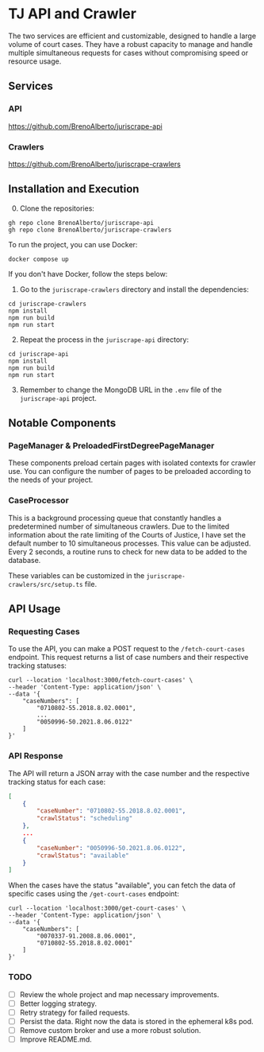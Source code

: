 # TJ API and Crawler

The two services are efficient and customizable, designed to handle a large volume of court cases. They have a robust capacity to manage and handle multiple simultaneous requests for cases without compromising speed or resource usage.

## Services

### API
https://github.com/BrenoAlberto/juriscrape-api

### Crawlers
https://github.com/BrenoAlberto/juriscrape-crawlers

## Installation and Execution

0. Clone the repositories:

```shell
gh repo clone BrenoAlberto/juriscrape-api
gh repo clone BrenoAlberto/juriscrape-crawlers
```

To run the project, you can use Docker:

```shell
docker compose up
```

If you don't have Docker, follow the steps below:

1. Go to the `juriscrape-crawlers` directory and install the dependencies:

```shell
cd juriscrape-crawlers
npm install
npm run build
npm run start
```

2. Repeat the process in the `juriscrape-api` directory:

```shell
cd juriscrape-api
npm install
npm run build
npm run start
```

3. Remember to change the MongoDB URL in the `.env` file of the `juriscrape-api` project.

## Notable Components

### PageManager & PreloadedFirstDegreePageManager

These components preload certain pages with isolated contexts for crawler use. You can configure the number of pages to be preloaded according to the needs of your project.

### CaseProcessor

This is a background processing queue that constantly handles a predetermined number of simultaneous crawlers. Due to the limited information about the rate limiting of the Courts of Justice, I have set the default number to 10 simultaneous processes. This value can be adjusted. Every 2 seconds, a routine runs to check for new data to be added to the database.

These variables can be customized in the `juriscrape-crawlers/src/setup.ts` file.

## API Usage

### Requesting Cases

To use the API, you can make a POST request to the `/fetch-court-cases` endpoint. This request returns a list of case numbers and their respective tracking statuses:

```shell
curl --location 'localhost:3000/fetch-court-cases' \
--header 'Content-Type: application/json' \
--data '{
    "caseNumbers": [
        "0710802-55.2018.8.02.0001",
        ...
        "0050996-50.2021.8.06.0122"
    ]
}'
```

### API Response

The API will return a JSON array with the case number and the respective tracking status for each case:

```json
[
    {
        "caseNumber": "0710802-55.2018.8.02.0001",
        "crawlStatus": "scheduling"
    },
    ...
    {
        "caseNumber": "0050996-50.2021.8.06.0122",
        "crawlStatus": "available"
    }
]
```

When the cases have the status "available", you can fetch the data of specific cases using the `/get-court-cases` endpoint:

```shell
curl --location 'localhost:3000/get-court-cases' \
--header 'Content-Type: application/json' \
--data '{
    "caseNumbers": [
        "0070337-91.2008.8.06.0001",
        "0710802-55.2018.8.02.0001"
    ]
}'
```

### TODO

- [ ] Review the whole project and map necessary improvements.
- [ ] Better logging strategy.
- [ ] Retry strategy for failed requests.
- [ ] Persist the data. Right now the data is stored in the ephemeral k8s pod.
- [ ] Remove custom broker and use a more robust solution.
- [ ] Improve README.md.